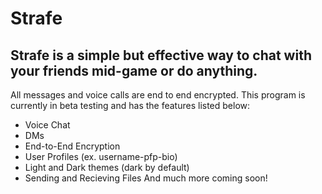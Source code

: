 # Strafe
## Strafe is a simple but effective way to chat with your friends mid-game or do anything.
All messages and voice calls are end to end encrypted.
This program is currently in beta testing and has the features listed below:
- Voice Chat
- DMs
- End-to-End Encryption
- User Profiles (ex. username-pfp-bio)
- Light and Dark themes (dark by default)
- Sending and Recieving Files
And much more coming soon!